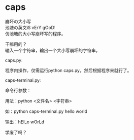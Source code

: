 # caps
崩坏の大小写  
池塘の英文iS vErY gOoD!  
仿池塘的大小写崩坏写的程序。  

干嘛用的？  
输入一个字符串，输出一个大小写崩坏的字符串。


caps.py:

程序内操作，仅需运行python caps.py，然后根据程序来就行了。

caps-terminal.py:

命令行参数：

用法：python <文件名> <字符串>

如：python caps-terminal.py hello world

输出：hElLo wOrLd


学废了吗？
